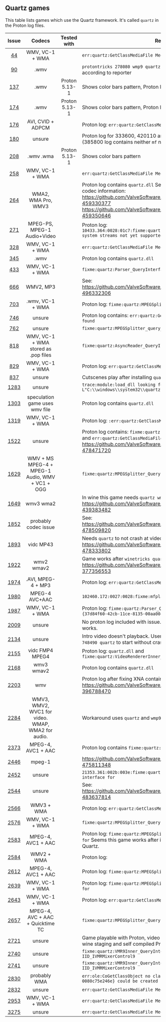 ## Quartz games

This table lists games which use the Quartz framework.
It's called `quartz` in the Proton log files.

|                            Issue                            |                      Codecs                       |  Tested with  | Remarks                                                                                                                                                                                                                                  |
| :---------------------------------------------------------: | :-----------------------------------------------: | :-----------: | ---------------------------------------------------------------------------------------------------------------------------------------------------------------------------------------------------------------------------------------- |
|   [44](https://github.com/ValveSoftware/Proton/issues/44)   |                  WMV, VC-1 + WMA                  |               | `err:quartz:GetClassMediaFile Media class not found`                                                                                                                                                                                     |
|   [90](https://github.com/ValveSoftware/Proton/issues/90)   |                       .wmv                        |               | `protontricks 278080 wmp9 quartz devenum` workaround fixes it according to reporter                                                                                                                                                      |
|  [137](https://github.com/ValveSoftware/Proton/issues/137)  |                       .wmv                        | Proton 5.13-1 | Shows color bars pattern, Proton log contains `quartz.dll`                                                                                                                                                                               |
|  [174](https://github.com/ValveSoftware/Proton/issues/174)  |                       .wmv                        | Proton 5.13-1 | Shows color bars pattern, Proton log contains `quartz.dll`                                                                                                                                                                               |
|  [176](https://github.com/ValveSoftware/Proton/issues/176)  |                 AVI, CVID + ADPCM                 |               | Proton log: `err:quartz:GetClassMediaFile Media class not found`                                                                                                                                                                         |
|  [180](https://github.com/ValveSoftware/Proton/issues/180)  |                      unsure                       |               | Proton log for 333600, 420110 and 602520 contain `quartz.dll` (385800 log contains neither `mf` nor `quartz`)                                                                                                                            |
|  [208](https://github.com/ValveSoftware/Proton/issues/208)  |                     .wmv .wma                     | Proton 5.13-1 | Shows color bars pattern                                                                                                                                                                                                                 |
|  [258](https://github.com/ValveSoftware/Proton/issues/258)  |                  WMV, VC-1 + WMA                  |               | `err:quartz:GetClassMediaFile Media class not found`                                                                                                                                                                                     |
|  [264](https://github.com/ValveSoftware/Proton/issues/264)  |                WMA2, WMA Pro, WMV3                |               | Proton log contains `quartz.dll` See these 2 comments for precise codec information: https://github.com/ValveSoftware/Proton/issues/264#issuecomment-459330377 https://github.com/ValveSoftware/Proton/issues/264#issuecomment-459350646 |
|  [271](https://github.com/ValveSoftware/Proton/issues/271)  |            MPEG-PS, MPEG-1 Audio+Video            |               | Proton log: `10433.364:0028:01c7:fixme:quartz:MPEGSplitter_query_accept MPEG-1 system streams not yet supported`                                                                                                                         |
|  [328](https://github.com/ValveSoftware/Proton/issues/328)  |                  WMV, VC-1 + WMA                  |               | `err:quartz:GetClassMediaFile Media class not found`                                                                                                                                                                                     |
|  [345](https://github.com/ValveSoftware/Proton/issues/345)  |                       .wmv                        |               | Proton log contains `quartz.dll`                                                                                                                                                                                                         |
|  [433](https://github.com/ValveSoftware/Proton/issues/433)  |                  WMV, VC-1 + WMA                  |               | `fixme:quartz:Parser_QueryInterface No interface for`                                                                                                                                                                                    |
|  [666](https://github.com/ValveSoftware/Proton/issues/666)  |                     WMV2, MP3                     |               | See: https://github.com/ValveSoftware/Proton/issues/1464#issuecomment-496332306                                                                                                                                                          |
|  [703](https://github.com/ValveSoftware/Proton/issues/703)  |                 .wmv, VC-1 + WMA                  |               | Proton log: `fixme:quartz:MPEGSplitter_QueryInterface No interface`                                                                                                                                                                      |
|  [746](https://github.com/ValveSoftware/Proton/issues/746)  |                      unsure                       |               | Proton log contains: `err:quartz:GetClassMediaFile Media class not found`                                                                                                                                                                |
|  [762](https://github.com/ValveSoftware/Proton/issues/762)  |                      unsure                       |               | `fixme:quartz:MPEGSplitter_query_accept`                                                                                                                                                                                                 |
|  [818](https://github.com/ValveSoftware/Proton/issues/818)  |       WMV, VC-1 + WMA stored as .pop files        |               | `fixme:quartz:AsyncReader_QueryInterface No interface for`                                                                                                                                                                               |
|  [829](https://github.com/ValveSoftware/Proton/issues/829)  |                  WMV, VC-1 + WMA                  |               | Proton log: `err:quartz:GetClassMediaFile Media class not found`                                                                                                                                                                         |
|  [837](https://github.com/ValveSoftware/Proton/issues/837)  |                      unsure                       |               | Cutscenes play after installing `quartz` manually                                                                                                                                                                                        |
| [1283](https://github.com/ValveSoftware/Proton/issues/1283) |                      unsure                       |               | `trace:module:load_dll looking for L"C:\\windows\\system32\\quartz.dll"`                                                                                                                                                                 |
| [1303](https://github.com/ValveSoftware/Proton/issues/1303) |          speculation game uses wmv file           |               | Proton log contains `quartz.dll`                                                                                                                                                                                                         |
| [1319](https://github.com/ValveSoftware/Proton/issues/1319) |                  WMV, VC-1 + WMA                  |               | Proton log: `:err:quartz:GetClassMediaFile Media class not found`                                                                                                                                                                        |
| [1522](https://github.com/ValveSoftware/Proton/issues/1522) |                      unsure                       |               | Proton log contains: `fixme:quartz:Parser_QueryInterface No interface` and `err:quartz:GetClassMediaFile Media class not found` See: https://github.com/ValveSoftware/Proton/issues/1522#issuecomment-478471720                          |
| [1629](https://github.com/ValveSoftware/Proton/issues/1629) |  WMV + MS MPEG-4 + MPEG-1 Audio, WMV + VC1 + OGG  |               | `fixme:quartz:MPEGSplitter_QueryInterface No interface for`                                                                                                                                                                              |
| [1649](https://github.com/ValveSoftware/Proton/issues/1649) |                     wmv3 wma2                     |               | In wine this game needs `quartz wmp10 devenum` according to: https://github.com/ValveSoftware/Proton/issues/1649#issuecomment-439383482                                                                                                  |
| [1852](https://github.com/ValveSoftware/Proton/issues/1852) |               probably codec issue                |               | See: https://github.com/ValveSoftware/Proton/issues/1852#issuecomment-478509820                                                                                                                                                          |
| [1893](https://github.com/ValveSoftware/Proton/issues/1893) |                     vidc MP43                     |               | Needs `quartz` to not crash at video play. See: https://github.com/ValveSoftware/Proton/issues/1893#issuecomment-478333802                                                                                                               |
| [1922](https://github.com/ValveSoftware/Proton/issues/1922) |                    wmv2 wmav2                     |               | Game works after `winetricks quartz devenum wmp10` according to https://github.com/ValveSoftware/Proton/issues/1922#issue-377356553                                                                                                      |
| [1974](https://github.com/ValveSoftware/Proton/issues/1974) |                .AVI, MPEG-4 + MP3                 |               | Proton log: `err:quartz:GetClassMediaFile Media class not found`                                                                                                                                                                         |
| [1980](https://github.com/ValveSoftware/Proton/issues/1980) |                  MPEG-4 AVC+AAC                   |               | `102460.172:0027:0028:fixme:mfplat:MFStartup (131184, 0): stub`                                                                                                                                                                          |
| [1987](https://github.com/ValveSoftware/Proton/issues/1987) |                  WMV, VC-1 + WMA                  |               | Proton log: `fixme:quartz:Parser_QueryInterface No interface for {37d84f60-42cb-11ce-8135-00aa004bb851}!`                                                                                                                                |
| [2009](https://github.com/ValveSoftware/Proton/issues/2009) |                      unsure                       |               | No proton log included with issue. User mentions installing `quartz` works.                                                                                                                                                              |
| [2134](https://github.com/ValveSoftware/Proton/issues/2134) |                      unsure                       |               | Intro video doesn't playback. User mentions "need `protontricks 748490 quartz` to start without crashing"                                                                                                                                |
| [2155](https://github.com/ValveSoftware/Proton/issues/2155) |                  vidc FMP4 MPEG4                  |               | Proton log: `quartz.dll` and `fixme:quartz:VideoRendererInner_QueryInterface`                                                                                                                                                            |
| [2168](https://github.com/ValveSoftware/Proton/issues/2168) |                    wmv3 wmav2                     |               | Proton log contains `quartz.dll`                                                                                                                                                                                                         |
| [2203](https://github.com/ValveSoftware/Proton/issues/2203) |                        wmv                        |               | Proton log after fixing XNA contains `quartz.dll` See https://github.com/ValveSoftware/Proton/issues/2203#issue-396788470                                                                                                                |
| [2284](https://github.com/ValveSoftware/Proton/issues/2284) | WMV3, WMV2, WVC1 for video. WMAP, WMA2 for audio. |               | Workaround uses `quartz` and `wmp9`.                                                                                                                                                                                                     |
| [2373](https://github.com/ValveSoftware/Proton/issues/2373) |                MPEG-4, AVC1 + AAC                 |               | Proton log contains `fixme:quartz:MPEGSplitter_QueryInterface`                                                                                                                                                                           |
| [2446](https://github.com/ValveSoftware/Proton/issues/2446) |                      mpeg-1                       |               | https://github.com/ValveSoftware/Proton/issues/2446#issuecomment-475811348                                                                                                                                                               |
| [2452](https://github.com/ValveSoftware/Proton/issues/2452) |                      unsure                       |               | `21353.361:002b:003e:fixme:quartz:Parser_QueryInterface No interface for`                                                                                                                                                                |
| [2544](https://github.com/ValveSoftware/Proton/issues/2544) |                      unsure                       |               | See: https://github.com/ValveSoftware/Proton/issues/2544#issuecomment-483637814                                                                                                                                                          |
| [2566](https://github.com/ValveSoftware/Proton/issues/2566) |                    WMV3 + WMA                     |               | Proton log: `err:quartz:GetClassMediaFile Media class not found`                                                                                                                                                                         |
| [2576](https://github.com/ValveSoftware/Proton/issues/2576) |                  WMV, VC-1 + WMA                  |               | `fixme:quartz:MPEGSplitter_QueryInterface No interface for`                                                                                                                                                                              |
| [2583](https://github.com/ValveSoftware/Proton/issues/2583) |                MPEG-4, AVC1 + AAC                 |               | Proton log: `fixme:quartz:MPEGSplitter_QueryInterface No interface for` Seems this game works after installing both Media Foundation and Quartz.                                                                                         |
| [2584](https://github.com/ValveSoftware/Proton/issues/2584) |                    WMV2 + WMA                     |               | Proton log:                                                                                                                                                                                                                              |
| [2612](https://github.com/ValveSoftware/Proton/issues/2612) |                MPEG-4, AVC1 + AAC                 |               | Proton log: `fixme:quartz:MPEGSplitter_QueryInterface`                                                                                                                                                                                   |
| [2639](https://github.com/ValveSoftware/Proton/issues/2639) |                  WMV, VC-1 + WMA                  |               | Proton log: `fixme:quartz:MPEGSplitter_QueryInterface No interface for`                                                                                                                                                                  |
| [2643](https://github.com/ValveSoftware/Proton/issues/2643) |                  WMV, VC-1 + WMA                  |               | Proton log: `err:quartz:GetClassMediaFile Media class not found`                                                                                                                                                                         |
| [2657](https://github.com/ValveSoftware/Proton/issues/2657) |         MPEG-4, AVC + AAC + Quicktime TC          |               | `fixme:quartz:MPEGSplitter_QueryInterface No interface for`                                                                                                                                                                              |
| [2721](https://github.com/ValveSoftware/Proton/issues/2721) |                      unsure                       |               | Game playable with Proton, video reported somewhat working with wine staging and self compiled Proton                                                                                                                                    |
| [2740](https://github.com/ValveSoftware/Proton/issues/2740) |                      unsure                       |               | `fixme:quartz:VMR9Inner_QueryInterface No interface for IID_IVMRMixerControl9`                                                                                                                                                           |
| [2741](https://github.com/ValveSoftware/Proton/issues/2741) |                      unsure                       |               | `fixme:quartz:VMR9Inner_QueryInterface No interface for IID_IVMRMixerControl9`                                                                                                                                                           |
| [2830](https://github.com/ValveSoftware/Proton/issues/2830) |                   probably WMA                    |               | `err:ole:CoGetClassObject no class object {187463a0-5bb7-11d3-acbe-0080c75e246e} could be created for context 0x3`                                                                                                                       |
| [2832](https://github.com/ValveSoftware/Proton/issues/2832) |                      unsure                       |               | `err:quartz:GetClassMediaFile Media class not found`                                                                                                                                                                                     |
| [2953](https://github.com/ValveSoftware/Proton/issues/2953) |                  WMV, VC-1 + WMA                  |               | `err:quartz:GetClassMediaFile Media class not found`                                                                                                                                                                                     |
| [3275](https://github.com/ValveSoftware/Proton/issues/3275) |                      unsure                       |               | `err:quartz:GetClassMediaFile Media class not found`                                                                                                                                                                                     |
